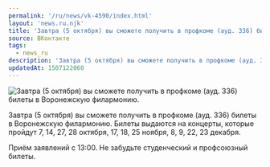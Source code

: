 ```yaml
---
permalink: '/ru/news/vk-4590/index.html'
layout: 'news.ru.njk'
title: 'Завтра (5 октября) вы сможете получить в профкоме (ауд. 336) билеты в Воронежскую филармонию'
source: ВКонтакте
tags:
  - news_ru
description: 'Завтра (5 октября) вы сможете получить в профкоме (ауд. 336) билеты в Воронежскую филармонию.'
updatedAt: 1507122060
---
```

![Завтра (5 октября) вы сможете получить в профкоме (ауд. 336) билеты в Воронежскую филармонию.](https://sun9-12.userapi.com/impf/c840623/v840623386/df79/kI-p9RoK_qA.jpg?size=1280x770&quality=96&sign=9d20886df42ee11fc1974d10e3793cbb&c_uniq_tag=BWYhXGC8CGDqEgExsRhgmh9mSF664GHZEzpEUarce7Y&type=album)

Завтра (5 октября) вы сможете получить в профкоме (ауд. 336) билеты в Воронежскую филармонию. Билеты выдаются на концерты, которые пройдут 7, 14, 27, 28 октября, 17, 18, 25 ноября, 8, 9, 22, 23 декабря.

Приём заявлений с 13:00. Не забудьте студенческий и профсоюзный билеты.
